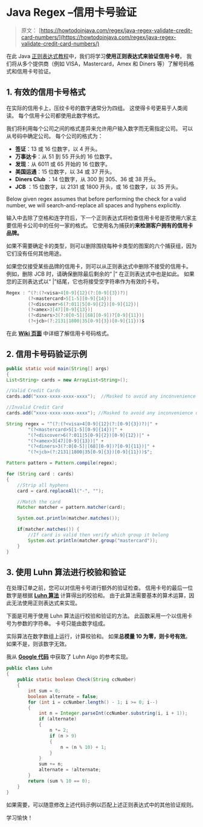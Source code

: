 # Java Regex –信用卡号验证

> 原文： [https://howtodoinjava.com/regex/java-regex-validate-credit-card-numbers/](https://howtodoinjava.com/regex/java-regex-validate-credit-card-numbers/)

在此 Java [正则表达式教程](https://howtodoinjava.com/java-regular-expression-tutorials/)中，我们将学习**使用正则表达式来验证信用卡号**。 我们将从多个提供商（例如 VISA，Mastercard，Amex 和 Diners 等）了解号码格式和信用卡号验证。

## 1\. 有效的信用卡号格式

在实际的信用卡上，压纹卡号的数字通常分为四组。 这使得卡号更易于人类阅读。 每个信用卡公司都使用此数字格式。

我们将利用每个公司之间的格式差异来允许用户输入数字而无需指定公司。 可以从号码中确定公司。 每个公司的格式为：

*   **签证**：13 或 16 位数字，以 4 开头。
*   **万事达卡**：从 51 到 55 开头的 16 位数字。
*   **发现**：从 6011 或 65 开始的 16 位数字。
*   **美国运通**：15 位数字，以 34 或 37 开头。
*   **Diners Club** ：14 位数字，从 300 到 305、36 或 38 开头。
*   **JCB** ：15 位数字，以 2131 或 1800 开头，或 16 位数字，以 35 开头。

Below given regex assumes that before performing the check for a valid number, we will search-and-replace all spaces and hyphens explicitly.

输入中去除了空格和连字符后，下一个正则表达式将检查信用卡号是否使用六家主要信用卡公司中的任何一家的格式。 它使用名为捕获的**来检测客户拥有的信用卡品牌。**

如果不需要确定卡的类型，则可以删除围绕每种卡类型的图案的六个捕获组，因为它们没有任何其他用途。

如果您仅接受某些品牌的信用卡，则可以从正则表达式中删除不接受的信用卡。 例如，删除 JCB 时，请确保删除最后剩余的“ |” 在正则表达式中也是如此。 如果您的正则表达式以“ |”结尾，它也将接受空字符串作为有效的卡号。

```java
Regex : ^(?:(?<visa>4[0-9]{12}(?:[0-9]{3})?)|
		(?<mastercard>5[1-5][0-9]{14})|
		(?<discover>6(?:011|5[0-9]{2})[0-9]{12})|
		(?<amex>3[47][0-9]{13})|
		(?<diners>3(?:0[0-5]|[68][0-9])?[0-9]{11})|
		(?<jcb>(?:2131|1800|35[0-9]{3})[0-9]{11}))$
```

在此 [**Wiki 页面**](https://en.wikipedia.org/wiki/Bank_card_number "credit card formats") 中详细了解信用卡号码格式。

## 2\. 信用卡号码验证示例

```java
public static void main(String[] args)
{
List<String> cards = new ArrayList<String>();

//Valid Credit Cards
cards.add("xxxx-xxxx-xxxx-xxxx");  //Masked to avoid any inconvenience unknowingly

//Invalid Credit Card
cards.add("xxxx-xxxx-xxxx-xxxx"); //Masked to avoid any inconvenience unknowingly

String regex = "^(?:(?<visa>4[0-9]{12}(?:[0-9]{3})?)|" +
		"(?<mastercard>5[1-5][0-9]{14})|" +
		"(?<discover>6(?:011|5[0-9]{2})[0-9]{12})|" +
		"(?<amex>3[47][0-9]{13})|" +
		"(?<diners>3(?:0[0-5]|[68][0-9])?[0-9]{11})|" +
		"(?<jcb>(?:2131|1800|35[0-9]{3})[0-9]{11}))$";

Pattern pattern = Pattern.compile(regex);

for (String card : cards)
{
	//Strip all hyphens
	card = card.replaceAll("-", "");

	//Match the card
	Matcher matcher = pattern.matcher(card);

	System.out.println(matcher.matches());

	if(matcher.matches()) {
		//If card is valid then verify which group it belong 
		System.out.println(matcher.group("mastercard"));
	}
}

```

## 3\. 使用 Luhn 算法进行校验和验证

在处理订单之前，您可以对信用卡号进行额外的验证检查。 信用卡号的最后一位数字是根据 [**Luhn 算法**](https://en.wikipedia.org/wiki/Luhn_algorithm "Luhn algorithm") 计算得出的校验和。 由于此算法需要基本的算术运算，因此无法使用正则表达式来实现。

下面是可用于使用 Luhn 算法运行校验和验证的方法。 此函数采用一个以信用卡号为参数的字符串。 卡号只能由数字组成。

实际算法在数字数组上运行，计算校验和。 如果**总模量 10 为零，则卡号有效**。 如果不是，则该数字无效。

我从 [**Google 代码**](https://code.google.com/p/gnuc-credit-card-checker/source/browse/trunk/CCCheckerPro/src/com/gnuc/java/ccc/Luhn.java "luhn algo") 中获取了 Luhn Algo 的参考实现。

```java
public class Luhn
{
	public static boolean Check(String ccNumber)
	{
		int sum = 0;
		boolean alternate = false;
		for (int i = ccNumber.length() - 1; i >= 0; i--)
		{
			int n = Integer.parseInt(ccNumber.substring(i, i + 1));
			if (alternate)
			{
				n *= 2;
				if (n > 9)
				{
					n = (n % 10) + 1;
				}
			}
			sum += n;
			alternate = !alternate;
		}
		return (sum % 10 == 0);
	}
}

```

如果需要，可以随意修改上述代码示例以匹配上述正则表达式中的其他验证规则。

学习愉快！